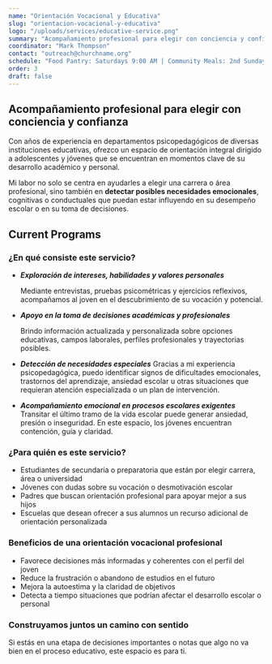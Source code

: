 ```yaml
---
name: "Orientación Vocacional y Educativa"
slug: "orientacion-vocacional-y-educativa"
logo: "/uploads/services/educative-service.png"
summary: "Acompañamiento profesional para elegir con conciencia y confianza"
coordinator: "Mark Thompson"
contact: "outreach@churchname.org"
schedule: "Food Pantry: Saturdays 9:00 AM | Community Meals: 2nd Sunday monthly"
order: 3
draft: false
---
```


## Acompañamiento profesional para elegir con conciencia y confianza

Con años de experiencia en departamentos psicopedagógicos de diversas instituciones
educativas, ofrezco un espacio de orientación integral dirigido a adolescentes y jóvenes que
se encuentran en momentos clave de su desarrollo académico y personal.

Mi labor no solo se centra en ayudarles a elegir una carrera o área profesional, sino también
en **detectar posibles necesidades emocionales**, cognitivas o conductuales que
puedan estar influyendo en su desempeño escolar o en su toma de decisiones.

## Current Programs

### ¿En qué consiste este servicio?

- **_Exploración de intereses, habilidades y valores personales_**

  Mediante entrevistas, pruebas psicométricas y ejercicios reflexivos, acompañamos al joven
  en el descubrimiento de su vocación y potencial.

- **_Apoyo en la toma de decisiones académicas y profesionales_**

  Brindo información actualizada y personalizada sobre opciones educativas, campos
  laborales, perfiles profesionales y trayectorias posibles.

- **_Detección de necesidades especiales_**
  Gracias a mi experiencia psicopedagógica, puedo identificar signos de dificultades
  emocionales, trastornos del aprendizaje, ansiedad escolar u otras situaciones que requieran
  atención especializada o un plan de intervención.

- **_Acompañamiento emocional en procesos escolares exigentes_**
  Transitar el último tramo de la vida escolar puede generar ansiedad, presión o inseguridad.
  En este espacio, los jóvenes encuentran contención, guía y claridad.

### ¿Para quién es este servicio?

- Estudiantes de secundaria o preparatoria que están por elegir carrera, área o universidad
- Jóvenes con dudas sobre su vocación o desmotivación escolar
- Padres que buscan orientación profesional para apoyar mejor a sus hijos
- Escuelas que desean ofrecer a sus alumnos un recurso adicional de orientación
  personalizada

### Beneficios de una orientación vocacional profesional

- Favorece decisiones más informadas y coherentes con el perfil del joven
- Reduce la frustración o abandono de estudios en el futuro
- Mejora la autoestima y la claridad de objetivos
- Detecta a tiempo situaciones que podrían afectar el desarrollo escolar o personal

### Construyamos juntos un camino con sentido

Si estás en una etapa de decisiones importantes o notas que algo no va bien en el proceso
educativo, este espacio es para ti.
